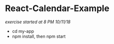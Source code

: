 # React-Calendar-Example
_exercise started at 8 PM 10/11/18_

- cd my-app
- npm install, then npm start
